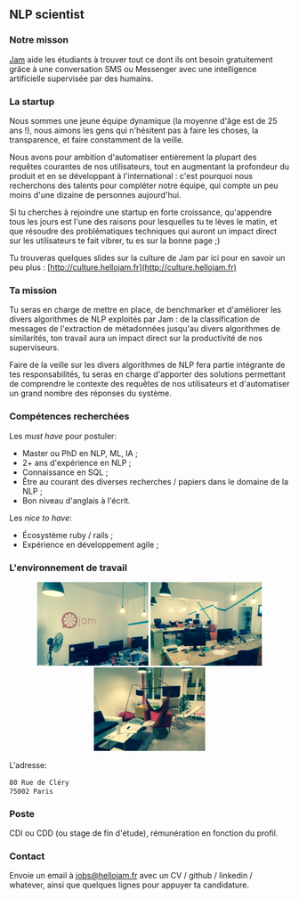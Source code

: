 ## NLP scientist

### Notre misson

[Jam](https://hellojam.fr) aide les étudiants à trouver tout ce dont ils ont besoin gratuitement grâce
à une conversation SMS ou Messenger avec une intelligence artificielle
supervisée par des humains.

### La startup

Nous sommes une jeune équipe dynamique (la moyenne d'âge est de 25 ans !), nous
aimons les gens qui n'hésitent pas à faire les choses, la transparence, et faire
constamment de la veille.

Nous avons pour ambition d'automatiser entièrement la plupart des requêtes courantes
de nos utilisateurs, tout en augmentant la profondeur du produit et en
se développant à l'international : c'est pourquoi nous recherchons des talents pour
compléter notre équipe, qui compte un peu moins d'une dizaine de personnes
aujourd'hui.

Si tu cherches à rejoindre une startup en forte croissance, qu'appendre tous les
jours est l'une des raisons pour lesquelles tu te lèves le matin, et que résoudre
des problématiques techniques qui auront un impact direct sur les utilisateurs
te fait vibrer, tu es sur la bonne page ;)

Tu trouveras quelques slides sur la culture de Jam par ici pour en savoir un peu
plus : [http://culture.hellojam.fr](http://culture.hellojam.fr)

### Ta mission

Tu seras en charge de mettre en place, de benchmarker et d'améliorer les
divers algorithmes de NLP exploités par Jam : de la classification de messages
de l'extraction de métadonnées jusqu'au divers algorithmes de similarités,
ton travail aura un impact direct sur la productivité de nos superviseurs.

Faire de la veille sur les divers algorithmes de NLP fera partie intégrante de
tes responsabilités, tu seras en charge d'apporter des solutions permettant de
comprendre le contexte des requêtes de nos utilisateurs et d'automatiser un
grand nombre des réponses du système.

### Compétences recherchées

Les *must have* pour postuler:

* Master ou PhD en NLP, ML, IA ;
* 2+ ans d'expérience en NLP ;
* Connaissance en SQL ;
* Être au courant des diverses recherches / papiers dans le domaine de la NLP ;
* Bon niveau d'anglais à l'écrit.

Les *nice to have*:

* Écosystème ruby / rails ;
* Expérience en développement agile ;

### L'environnement de travail

<p align="center">
  <img src="https://raw.githubusercontent.com/blackbirdco/jobs/master/img/wok1.jpg?raw=true" width="200" alt="Wok 1" />
  <img src="https://raw.githubusercontent.com/blackbirdco/jobs/master/img/wok2.jpg?raw=true" width="200" alt="Wok 2" />
  <img src="https://raw.githubusercontent.com/blackbirdco/jobs/master/img/wok3.jpg?raw=true" width="200" alt="Wok 3" />
</p>

L'adresse:

```
80 Rue de Cléry
75002 Paris
```

### Poste

CDI ou CDD (ou stage de fin d'étude), rémunération en fonction du profil.

### Contact

Envoie un email à [jobs@hellojam.fr](jobs@hellojam.fr) avec un CV / github /
linkedin / whatever, ainsi que quelques lignes pour appuyer ta candidature.
